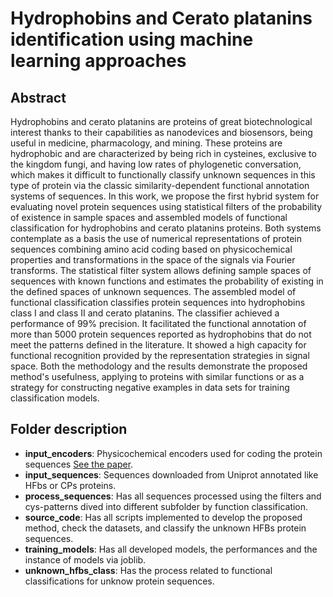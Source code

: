 # Hydrophobins and Cerato platanins identification using machine learning approaches

## Abstract

Hydrophobins and cerato platanins are proteins of great biotechnological interest thanks to their capabilities as nanodevices and biosensors, being useful in medicine, pharmacology, and mining. These proteins are hydrophobic and are characterized by being rich in cysteines, exclusive to the kingdom fungi, and having low rates of phylogenetic conversation, which makes it difficult to functionally classify unknown sequences in this type of protein via the classic similarity-dependent functional annotation systems of sequences. In this work, we propose the first hybrid system for evaluating novel protein sequences using statistical filters of the probability of existence in sample spaces and assembled models of functional classification for hydrophobins and cerato platanins proteins. Both systems contemplate as a basis the use of numerical representations of protein sequences combining amino acid coding based on physicochemical properties and transformations in the space of the signals via Fourier transforms. The statistical filter system allows defining sample spaces of sequences with known functions and estimates the probability of existing in the defined spaces of unknown sequences. The assembled model of functional classification classifies protein sequences into hydrophobins class I and class II and cerato platanins. The classifier achieved a performance of 99\% precision. It facilitated the functional annotation of more than 5000 protein sequences reported as hydrophobins that do not meet the patterns defined in the literature. It showed a high capacity for functional recognition provided by the representation strategies in signal space. Both the methodology and the results demonstrate the proposed method's usefulness, applying to proteins with similar functions or as a strategy for constructing negative examples in data sets for training classification models.

## Folder description

- **input_encoders**: Physicochemical encoders used for coding the protein sequences [See the paper](https://www.frontiersin.org/articles/10.3389/fmolb.2022.898627/full).
- **input_sequences**: Sequences downloaded from Uniprot annotated like HFbs or CPs proteins.
- **process_sequences**: Has all sequences processed using the filters and cys-patterns dived into different subfolder by function classification.
- **source_code**: Has all scripts implemented to develop the proposed method, check the datasets, and classify the unknown HFBs protein sequences.
- **training_models**: Has all developed models, the performances and the instance of models via joblib.
- **unknown_hfbs_class**: Has the process related to functional classifications for unknow protein sequences.